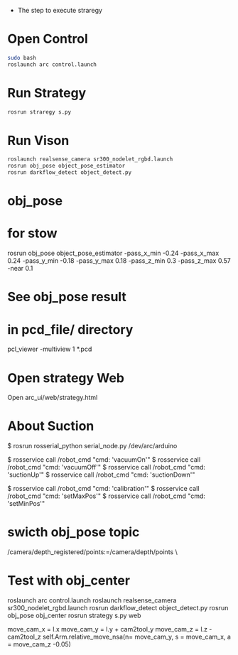 * The step to execute straregy 

# Open Control

```bash
sudo bash
roslaunch arc control.launch
```

# Run Strategy 

```bash
rosrun straregy s.py
```

# Run Vison 

```bash
roslaunch realsense_camera sr300_nodelet_rgbd.launch
rosrun obj_pose object_pose_estimator
rosrun darkflow_detect object_detect.py            
```

# obj_pose 
# for stow
rosrun obj_pose object_pose_estimator -pass_x_min -0.24 -pass_x_max 0.24 -pass_y_min -0.18 -pass_y_max 0.18 -pass_z_min 0.3 -pass_z_max 0.57 -near 0.1

# See obj_pose result 
# in pcd_file/ directory
pcl_viewer -multiview 1 *.pcd

# Open strategy Web

Open arc_ui/web/strategy.html


# About Suction
$ rosrun rosserial_python serial_node.py /dev/arc/arduino

$ rosservice call /robot_cmd "cmd: 'vacuumOn'" 
$ rosservice call /robot_cmd "cmd: 'vacuumOff'" 
$ rosservice call /robot_cmd "cmd: 'suctionUp'" 
$ rosservice call /robot_cmd "cmd: 'suctionDown'"

$ rosservice call /robot_cmd "cmd: 'calibration'"
$ rosservice call /robot_cmd "cmd: 'setMaxPos'"
$ rosservice call /robot_cmd "cmd: 'setMinPos'"

# swicth obj_pose topic
/camera/depth_registered/points:=/camera/depth/points \


# Test with obj_center
roslaunch arc control.launch
roslaunch realsense_camera sr300_nodelet_rgbd.launch
rosrun darkflow_detect object_detect.py
rosrun obj_pose obj_center
rosrun strategy s.py
web


move_cam_x = l.x
move_cam_y = l.y + cam2tool_y
move_cam_z = l.z - cam2tool_z
self.Arm.relative_move_nsa(n= move_cam_y, s = move_cam_x, a = move_cam_z -0.05)
